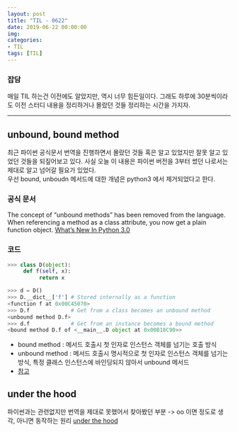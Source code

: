 ```yaml
---
layout: post
title: "TIL - 0622"
date: 2019-06-22 00:00:00
img:
categories:
- TIL
tags: [TIL]
---
```

### 잡담
매일 TIL 하는건 이전에도 알았지만, 역시 너무 힘든일이다. 그래도 하루에 30분씩이라도 이전 스터디 내용을 정리하거나 몰랐던 것들 정리하는 시간을 가지자.

---

## unbound, bound method
최근 파이썬 공식문서 번역을 진행하면서 몰랐던 것들 혹은 알고 있었지만 잘못 알고 있었던 것들을 되짚어보고 있다. 사실 오늘 이 내용은 파이썬 버전을 3부터 썼던 나로서는 제대로 알고 넘어갈 필요가 있었다. <br>
우선 bound, unboudn 메서드에 대한 개념은 python3 에서 제거되었다고 한다. 

### 공식 문서
The concept of “unbound methods” has been removed from the language. When referencing a method as a class attribute, you now get a plain function object. [What’s New In Python 3.0](https://docs.python.org/3/whatsnew/3.0.html#operators-and-special-methods)

### 코드

```python 
>>> class D(object):
     def f(self, x):
          return x

>>> d = D()
>>> D.__dict__['f'] # Stored internally as a function
<function f at 0x00C45070>
>>> D.f             # Get from a class becomes an unbound method
<unbound method D.f>
>>> d.f             # Get from an instance becomes a bound method
<bound method D.f of <__main__.D object at 0x00B18C90>>
```
- bound method : 메서드 호출시 첫 인자로 인스턴스 객체를 넘기는 호출 방식
- unbound method : 메서드 호출시 명시적으로 첫 인자로 인스턴스 객체를 넘기는 방식,
특정 클래스 인스턴스에 바인딩되지 않아서 unbound 메서드 
- [참고](https://riptutorial.com/ko/python/example/1401/%EB%B0%94%EC%9A%B4%EB%93%9C--%EC%96%B8-%EB%B0%94%EC%9A%B4%EB%93%9C-%EB%B0%8F-%EC%A0%95%EC%A0%81-%EB%A9%94%EC%84%9C%EB%93%9C)

## under the hood
파이썬과는 관련없지만 번역을 제대로 못했어서 찾아봤던 부분 -> oo 이면 정도로 생각, 아니면 동작하는 원리 [under the hood](https://www.quora.com/What-does-under-the-hood-mean-in-programming)